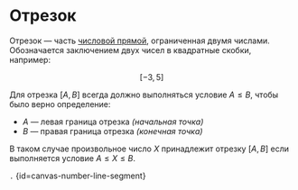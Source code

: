 # Отрезок

Отрезок — часть [числовой прямой](number-line.md), ограниченная двумя числами. Обозначается заключением двух чисел в
квадратные скобки, например:

$$[-3,5]$$

Для отрезка $[A, B]$ всегда должно выполняться условие $A \leq B$, чтобы было верно определение:

- $A$ — левая граница отрезка *(начальная точка)*
- $B$ — правая граница отрезка *(конечная точка)*

В таком случае произвольное число $X$ принадлежит отрезку $[A, B]$ если выполняется условие $A \leq X \leq B$.

```.``` {id=canvas-number-line-segment}


